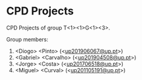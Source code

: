 # CPD Projects

CPD Projects of group T&lt;1&gt;&lt;1&gt;G&lt;1&gt;&lt;3&gt;.

Group members:

1. &lt;Diogo&gt; &lt;Pinto&gt; (&lt;up201906067@up.pt&gt;)
2. &lt;Gabriel&gt; &lt;Carvalho&gt; (&lt;up201904508@up.pt&gt;)
3. &lt;Jorge&gt; &lt;Costa&gt; (&lt;up201706518@up.pt&gt;)
4. &lt;Miguel&gt; &lt;Curval&gt; (&lt;up201105191@up.pt&gt;)
